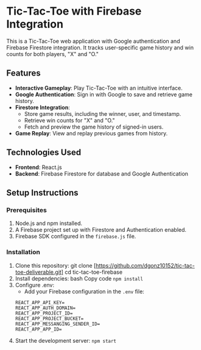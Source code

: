 # Tic-Tac-Toe with Firebase Integration

This is a Tic-Tac-Toe web application with Google authentication and Firebase Firestore integration. It tracks user-specific game history and win counts for both players, "X" and "O."

## Features

- **Interactive Gameplay**: Play Tic-Tac-Toe with an intuitive interface.
- **Google Authentication**: Sign in with Google to save and retrieve game history.
- **Firestore Integration**:
  - Store game results, including the winner, user, and timestamp.
  - Retrieve win counts for "X" and "O."
  - Fetch and preview the game history of signed-in users.
- **Game Replay**: View and replay previous games from history.

## Technologies Used

- **Frontend**: React.js
- **Backend**: Firebase Firestore for database and Google Authentication

## Setup Instructions

### Prerequisites

1. Node.js and npm installed.
2. A Firebase project set up with Firestore and Authentication enabled.
3. Firebase SDK configured in the `firebase.js` file.

### Installation

1. Clone this repository:
   git clone [https://github.com/dgonz10152/tic-tac-toe-deliverable.git]
   cd tic-tac-toe-firebase
2. Install dependencies:
   bash
   Copy code
   `npm install`
3. Configure .env:
   - Add your Firebase configuration in the `.env` file:
   ```
   REACT_APP_API_KEY=
   REACT_APP_AUTH_DOMAIN=
   REACT_APP_PROJECT_ID=
   REACT_APP_PROJECT_BUCKET=
   REACT_APP_MESSANGING_SENDER_ID=
   REACT_APP_APP_ID=
   ```
4. Start the development server:
   `npm start`
